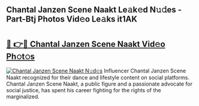 ## Chantal Janzen Scene Naakt Le𝚊k𝚎d N𝚞𝚍es - Part-Btj Photos Vid𝚎o Le𝚊ks it1AK

# <h2><a href="http://fb8l8vm.evod.top/?m=Chantal+Janzen+Scene+Naakt">🔗 👉🔴 Chantal Janzen Scene Naakt Vid𝚎o Ph𝚘t𝚘s</a></h2>

[![Chantal Janzen Scene Naakt N𝚞d𝚎s](https://i.imgur.com/8V9OHl7.gif)](http://fb8l8vm.evod.top/?m=Chantal+Janzen+Scene+Naakt)
Influencer Chantal Janzen Scene Naakt recognized for their dance and lifestyle content on social platforms. Chantal Janzen Scene Naakt, a public figure and a passionate advocate for social justice, has spent his career fighting for the rights of the marginalized. 
